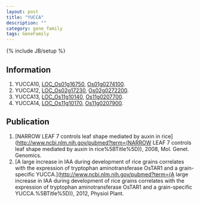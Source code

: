 ```yaml
---
layout: post
title: "YUCCA"
description: ""
category: gene family
tags: GeneFamily
---
```

{% include JB/setup %}

## Information
1. YUCCA10, [LOC_Os01g16750](http://rice.plantbiology.msu.edu/cgi-bin/ORF_infopage.cgi?orf=LOC_Os01g16750), [Os01g0274100](http://rapdb.dna.affrc.go.jp/viewer/gbrowse_details/irgsp1?name=Os01g0274100).
2. YUCCA12, [LOC_Os02g17230](http://rice.plantbiology.msu.edu/cgi-bin/ORF_infopage.cgi?orf=LOC_Os02g17230), [Os02g0272200](http://rapdb.dna.affrc.go.jp/viewer/gbrowse_details/irgsp1?name=Os02g0272200).
3. YUCCA13, [LOC_Os11g10140](http://rice.plantbiology.msu.edu/cgi-bin/ORF_infopage.cgi?orf=LOC_Os11g10140), [Os11g0207700](http://rapdb.dna.affrc.go.jp/viewer/gbrowse_details/irgsp1?name=Os11g0207700).
4. YUCCA14, [LOC_Os11g10170](http://rice.plantbiology.msu.edu/cgi-bin/ORF_infopage.cgi?orf=LOC_Os11g10170), [Os11g0207900](http://rapdb.dna.affrc.go.jp/viewer/gbrowse_details/irgsp1?name=Os11g0207900).

## Publication
1. [NARROW LEAF 7 controls leaf shape mediated by auxin in rice](http://www.ncbi.nlm.nih.gov/pubmed?term=(NARROW LEAF 7 controls leaf shape mediated by auxin in rice%5BTitle%5D)), 2008, Mol. Genet. Genomics.
2. [A large increase in IAA during development of rice grains correlates with the expression of tryptophan aminotransferase OsTAR1 and a grain-specific YUCCA.](http://www.ncbi.nlm.nih.gov/pubmed?term=(A large increase in IAA during development of rice grains correlates with the expression of tryptophan aminotransferase OsTAR1 and a grain-specific YUCCA.%5BTitle%5D)), 2012, Physiol Plant.


